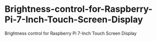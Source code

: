 # Brightness-control-for-Raspberry-Pi-7-Inch-Touch-Screen-Display
Brightness control for Raspberry Pi 7-Inch Touch Screen Display
